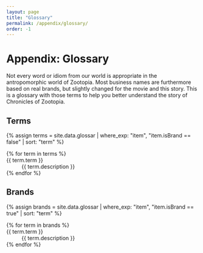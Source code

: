```yaml
---
layout: page
title: "Glossary"
permalink: /appendix/glossary/
order: -1
---
```

# Appendix: Glossary
Not every word or idiom from our world is appropriate in the antropomorphic world of Zootopia. Most business names are furthermore based on real brands, but slightly changed for the movie and this story. This is a glossary with those terms to help you better understand the story of Chronicles of Zootopia.

## Terms
{% assign terms = site.data.glossar | where_exp: "item", "item.isBrand == false" | sort: "term" %}
<dl>
{% for term in terms %}
    <dt>{{ term.term }}</dt>
    <dd>{{ term.description }}</dd>
{% endfor %}
</dl>


## Brands
{% assign brands = site.data.glossar | where_exp: "item", "item.isBrand == true" | sort: "term" %}
<dl>
{% for term in brands %}
    <dt>{{ term.term }}</dt>
    <dd>{{ term.description }}</dd>
{% endfor %}
</dl>
